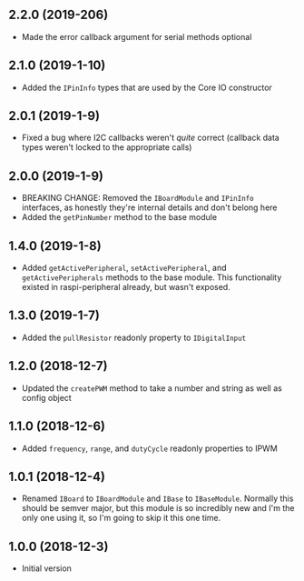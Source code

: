 ## 2.2.0 (2019-206)

- Made the error callback argument for serial methods optional

## 2.1.0 (2019-1-10)

- Added the `IPinInfo` types that are used by the Core IO constructor

## 2.0.1 (2019-1-9)

- Fixed a bug where I2C callbacks weren't _quite_ correct (callback data types weren't locked to the appropriate calls)

## 2.0.0 (2019-1-9)

- BREAKING CHANGE: Removed the `IBoardModule` and `IPinInfo` interfaces, as honestly they're internal details and don't belong here
- Added the `getPinNumber` method to the base module

## 1.4.0 (2019-1-8)

- Added `getActivePeripheral`, `setActivePeripheral`, and `getActivePeripherals` methods to the base module. This functionality existed in raspi-peripheral already, but wasn't exposed.

## 1.3.0 (2019-1-7)

- Added the `pullResistor` readonly property to `IDigitalInput`

## 1.2.0 (2018-12-7)

- Updated the `createPWM` method to take a number and string as well as config object

## 1.1.0 (2018-12-6)

- Added `frequency`, `range`, and `dutyCycle` readonly properties to IPWM

## 1.0.1 (2018-12-4)

- Renamed `IBoard` to `IBoardModule` and `IBase` to `IBaseModule`. Normally this should be semver major, but this module is so incredibly new  and I'm the only one using it, so I'm going to skip it this one time.

## 1.0.0 (2018-12-3)

- Initial version
